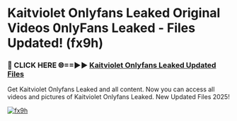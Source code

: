 # Kaitviolet Onlyfans Leaked Original Videos 0nlyFans Leaked - Files Updated! (fx9h)

<h3>🔴 CLICK HERE 🌐==►► <a href="https://tinyurl.com/3hn5wdd3" rel="nofollow">Kaitviolet Onlyfans Leaked Updated Files</a></h3>

Get Kaitviolet Onlyfans Leaked and all content. Now you can access all videos and pictures of Kaitviolet Onlyfans Leaked. New Updated Files 2025!

[![fx9h](https://i.imgur.com/4HnBqBT.gif)](https://tinyurl.com/3hn5wdd3)
